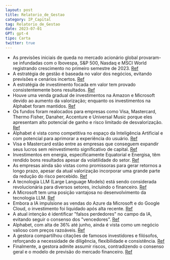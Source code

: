 ```yaml
---
layout: post
title: Relatorio_de_Gestao
category: IP_Capital
tag: Relatorio_de_Gestao
date: 2023-07-01
GPT: gpt-4
tipo: Carta
twitter: true
---
```


- As previsões iniciais de queda no mercado acionário global provaram-se infundadas com o Ibovespa, S&P 500, Nasdaq e MSCI World registrando crescimento no primeiro semestre de 2023.
<a href="#" onclick="search_on_pdf('provou incrivelmente equivocado: ao final do primeiro semestre de 2023, o Ibovespa registrava +7,6%')">Ref</a>
- A estratégia de gestão é baseada no valor dos negócios, evitando previsões e cenários incertos.
<a href="#" onclick="search_on_pdf('tempestade, o preço de suas ações volta a convergir para o real valor do negócio. Tal qual o empre')">Ref</a>
- A estratégia de investimento focada em valor tem provado consistentemente bons resultados.
<a href="#" onclick="search_on_pdf('Na nossa experiência, o investidor que tem como norte o valor dos negócios e foca em encontrá-los a')">Ref</a>
- Houve uma venda gradual de investimentos na Amazon e Microsoft devido ao aumento da valorização; enquanto os investimentos na Alphabet foram mantidos.
<a href="#" onclick="search_on_pdf('Alguns dos negócios que investimos, como Microsoft, estavam firmemente no campo vencedor. Alphabet,')">Ref</a>
- Os fundos foram realocados para empresas como Visa, Mastercard, Thermo Fisher, Danaher, Accenture e Universal Music porque eles apresentam alto potencial de ganho e risco limitado de desvalorização.
<a href="#" onclick="search_on_pdf('Danaher, Accenture e Universal Music. Já no Brasil, os principais destinos para esse capital foram ')">Ref</a>
- Alphabet é vista como competitiva no espaço da Inteligência Artificial e com potencial para aprimorar a experiência do usuário.
<a href="#" onclick="search_on_pdf('AlphabetO primeiro semestre foi marcado pelo hype sobre inteligência artificial (IA). Vencedores e')">Ref</a>
- Visa e Mastercard estão entre as empresas que conseguem expandir seus lucros sem reinvestimento significativo de capital.
<a href="#" onclick="search_on_pdf('de 35x para 24x 8.Tanto Visa como Mastercard pertencem a um seleto grupo de empresas que conseguem ')">Ref</a>
- Investimentos em energia, especificamente Equatorial e Energisa, têm rendido bons resultados apesar da volatilidade do setor.
<a href="#" onclick="search_on_pdf('holding de utilities com foco em distribuição de energia elétrica. Além de Equatorial, também somos')">Ref</a>
- As empresas ainda são vistas como promissoras para gerar retornos a longo prazo, apesar da atual valorização incorporar uma grande parte da redução do risco percebido.
<a href="#" onclick="search_on_pdf('Dito isso, os preços atuais já incorporam parte relevante da redução do risco percebido desse event')">Ref</a>
- A tecnologia LLM (Large Language Models) está sendo considerada revolucionária para diversos setores, incluindo o financeiro.
<a href="#" onclick="search_on_pdf('Sobre a liderança. A Alphabet já vinha trabalhando com Large Language Models (LLMs) análogos aos da')">Ref</a>
- A Microsoft tem uma posição vantajosa no desenvolvimento da tecnologia LLM.
<a href="#" onclick="search_on_pdf('porque a tecnologia LLM na sua forma atual encaixa bem no conceito de copiloto – como a empresa est')">Ref</a>
- Embora a IA impulsione as vendas do Azure da Microsoft e do Google Cloud, o investimento foi liquidado após alta recente.
<a href="#" onclick="search_on_pdf('impulsionar as vendas e a posição competitiva do Azure (e também do Google Cloud). Após a alta rece')">Ref</a>
- A atual intenção é identificar "falsos perdedores" no campo da IA, evitando seguir o consenso dos "vencedores".
<a href="#" onclick="search_on_pdf('AlphabetO primeiro semestre foi marcado pelo hype sobre inteligência artificial (IA). Vencedores e')">Ref</a>
- Alphabet, com alta de 36% até junho, ainda é vista como um negócio valioso com preços razoáveis.
<a href="#" onclick="search_on_pdf('de caixa, Alphabet (Google) a 13x, etc – em um período onde o crescimento era maior. Hoje o trade-')">Ref</a>
- A gestora compartilhou citações de famosos investidores e filósofos, reforçando a necessidade de diligência, flexibilidade e consistência.
<a href="#" onclick="search_on_pdf('negócios como (ii) a agenda de cortes de custos e ganhos de eficiência que essas companhias têm pro')">Ref</a>
- Finalmente, a gestora admite assumir riscos, contradizendo o consenso geral e o modelo de previsão do mercado financeiro.
<a href="#" onclick="search_on_pdf('dos milhões de investidores somada à aleatoriedade dos mercados em prazos curtos, torna inviável pr')">Ref</a>
